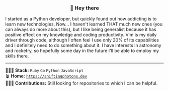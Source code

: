 <h3 align="center">👋 Hey there</h3>

I started as a Python developer, but quickly found out how addicting is to learn new technologies. Now... I haven't learned THAT much new ones (you can always do more about this), but I like being generalist because it has positive effect on my knowledge and coding productivity. Vim is my daily driver through code, although I often feel I use only 20% of its capabilities and I definitely need to do something about it. I have interests in astronomy and rocketry, so hopefully some day in the future I'll be able to employ my skills there.

---

👨🏻‍💻 **Stack:** `Ruby` `Go` `Python` `JavaScript`  
🪴 **Home:** [`https://shiftingphotons.dev`](https://shiftingphotons.dev)  
🏄🏽‍♂️ **Contributions:** Still looking for repositories to which I can be helpful.
